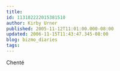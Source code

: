 ```yaml
---
title: 
id: 113182222015381510
author: Kirby Urner
published: 2005-11-12T11:01:00.000-08:00
updated: 2006-11-15T11:43:47.345-08:00
blog: bizmo_diaries
tags: 
---
```


[](http://photos1.blogger.com/blogger/1134/545/1600/chente.jpg)Chenté